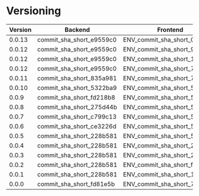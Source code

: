 # Versioning

| Version | Backend                  | Frontend                     | UAT | PROD | LOCAL_PROD |
|---------|--------------------------|------------------------------|-----|------|------------|
| 0.0.13  | commit_sha_short_e9559c0 | ENV_commit_sha_short_0b6e41a | ✅   | ✅    |            |
| 0.0.12  | commit_sha_short_e9559c0 | ENV_commit_sha_short_959667c |     |      |            |
| 0.0.12  | commit_sha_short_e9559c0 | ENV_commit_sha_short_1fd4193 |     |      |            |
| 0.0.12  | commit_sha_short_e9559c0 | ENV_commit_sha_short_7745dd5 |     |      | ✅          |
| 0.0.11  | commit_sha_short_835a981 | ENV_commit_sha_short_7745dd5 |     |      |            |
| 0.0.10  | commit_sha_short_5322ba9 | ENV_commit_sha_short_55e7954 |     |      |            |
| 0.0.9   | commit_sha_short_fd218b8 | ENV_commit_sha_short_55e7954 |     |      |            |
| 0.0.8   | commit_sha_short_275d44b | ENV_commit_sha_short_55e7954 |     |      |            |
| 0.0.7   | commit_sha_short_c799c13 | ENV_commit_sha_short_55e7954 |     |      |            |
| 0.0.6   | commit_sha_short_ce3226d | ENV_commit_sha_short_55e7954 |     |      |            |
| 0.0.5   | commit_sha_short_228b581 | ENV_commit_sha_short_55e7954 |     |      |            |
| 0.0.4   | commit_sha_short_228b581 | ENV_commit_sha_short_27b3d14 |     |      |            |
| 0.0.3   | commit_sha_short_228b581 | ENV_commit_sha_short_22acec3 |     |      |            |
| 0.0.2   | commit_sha_short_228b581 | ENV_commit_sha_short_f768e2e |     |      |            |
| 0.0.1   | commit_sha_short_228b581 | ENV_commit_sha_short_128df49 |     |      |            |
| 0.0.0   | commit_sha_short_fd81e5b | ENV_commit_sha_short_73d5741 |     |      |            |
